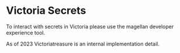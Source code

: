 # Victoria Secrets

To interact with secrets in Victoria please use the magellan developer experience tool.

As of 2023 Victoriatreasure is an internal implementation detail.
